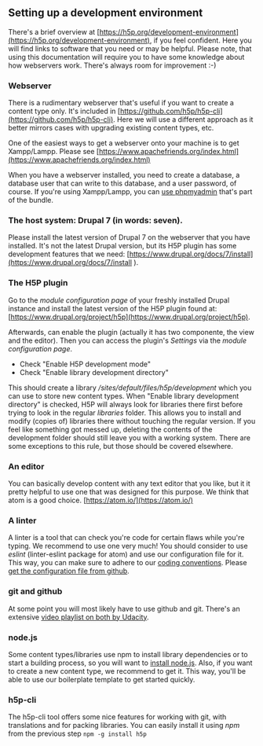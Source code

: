 ## Setting up a development environment

There's a brief overview at [https://h5p.org/development-environment](https://h5p.org/development-environment),
if you feel confident. Here you will find links to software that you need or may be helpful. Please note, that using this
documentation will require you to have some knowledge about how webservers work. There's always room for improvement :-)

### Webserver
There is a rudimentary webserver that's useful if you want to create a content type only. It's included in [https://github.com/h5p/h5p-cli](https://github.com/h5p/h5p-cli).
Here we will use a different approach as it better mirrors cases with upgrading existing content types, etc.

One of the easiest ways to get a webserver onto your machine is to get Xampp/Lampp.
Please see [https://www.apachefriends.org/index.html](https://www.apachefriends.org/index.html)

When you have a webserver installed, you need to create a database, a database user that can write to this database, and
a user password, of course. If you're using Xampp/Lampp, you can [use phpmyadmin](https://www.phpmyadmin.net/docs/) that's part of the bundle.

### The host system: Drupal 7 (in words: seven).
Please install the latest version of Drupal 7 on the webserver that you have installed. It's not the latest Drupal version, but its H5P plugin has some development features that we need: [https://www.drupal.org/docs/7/install](https://www.drupal.org/docs/7/install
).

### The H5P plugin
Go to the _module configuration page_ of your freshly installed Drupal instance and install the latest version of the H5P plugin found at:
[https://www.drupal.org/project/h5p](https://www.drupal.org/project/h5p).

Afterwards, can enable the plugin (actually it has two componente, the view and the editor). Then you can access the plugin's _Settings_ via the _module configuration page_.
- Check "Enable H5P development mode"
- Check "Enable library development directory"

This should create a library _/sites/default/files/h5p/development_ which you can use to store new content types. When
"Enable library development directory" is checked, H5P will always look for libraries there first before trying to look
in the regular _libraries_ folder. This allows you to install and modify (copies of) libraries there without touching the
regular version. If you feel like something got messed up, deleting the contents of the development folder should still
leave you with a working system. There are some exceptions to this rule, but those should be covered elsewhere.

### An editor
You can basically develop content with any text editor that you like, but it it pretty helpful to use one that
was designed for this purpose. We think that atom is a good choice.
[https://atom.io/](https://atom.io/)

### A linter
A linter is a tool that can check you're code for certain flaws while you're typing. We recommend to use one very much!
You should consider to use _eslint_ (linter-eslint package for atom) and use our configuration file for it. This way, you can make sure to adhere to
our [coding conventions](https://h5p.org/documentation/for-developers/coding-guidelines). Please [get the configuration file from github](https://github.com/h5p/h5p-dev-tools).

### git and github
At some point you will most likely have to use github and git. There's an extensive [video playlist on both by Udacity](https://www.youtube.com/watch?v=Ytux4IOAR_s&list=PLAwxTw4SYaPk8_-6IGxJtD3i2QAu5_s_p).

### node.js
Some content types/libraries use npm to install library dependencies or to start a building process, so you will want to
[install node.js](http://nodejs.org/download/). Also, if you want to create a new content type, we recommend to get it. This way, you'll be able to use
our boilerplate template to get started quickly.

### h5p-cli
The h5p-cli tool offers some nice features for working with git, with translations and for packing libraries. You can easily
install it using _npm_ from the previous step ```npm -g install h5p```
